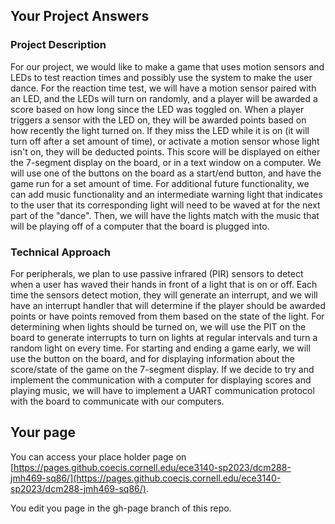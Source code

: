 ## Your Project Answers

### Project Description

For our project, we would like to make a game that uses motion sensors and LEDs to test reaction times and possibly use the system to make the user dance. For the reaction time test, we will have a motion sensor paired with an LED, and the LEDs will turn on randomly, and a player will be awarded a score based on how long since the LED was toggled on. When a player triggers a sensor with the LED on, they will be awarded points based on how recently the light turned on. If they miss the LED while it is on (it will turn off after a set amount of time), or activate a motion sensor whose light isn't on, they will be deducted points. This score will be displayed on either the 7-segment display on the board, or in a text window on a computer. We will use one of the buttons on the board as a start/end button, and have the game run for a set amount of time. For additional future functionality, we can add music functionality and an intermediate warning light that indicates to the user that its corresponding light will need to be waved at for the next part of the "dance". Then, we will have the lights match with the music that will be playing off of a computer that the board is plugged into. 
### Technical Approach

For peripherals, we plan to use passive infrared (PIR) sensors to detect when a user has waved their hands in front of a light that is on or off. Each time the sensors detect motion, they will generate an interrupt, and we will have an interrupt handler that will determine if the player should be awarded points or have points removed from them based on the state of the light. For determining when lights should be turned on, we will use the PIT on the board to generate interrupts to turn on lights at regular intervals and turn a random light on every time. For starting and ending a game early, we will use the button on the board, and for displaying information about the score/state of the game on the 7-segment display. If we decide to try and implement the communication with a computer for displaying scores and playing music, we will have to implement a UART communication protocol with the board to communicate with our computers. 
## Your page
You can access your place holder page on [https://pages.github.coecis.cornell.edu/ece3140-sp2023/dcm288-jmh469-sq86/](https://pages.github.coecis.cornell.edu/ece3140-sp2023/dcm288-jmh469-sq86/).

You edit you page in the gh-page branch of this repo.